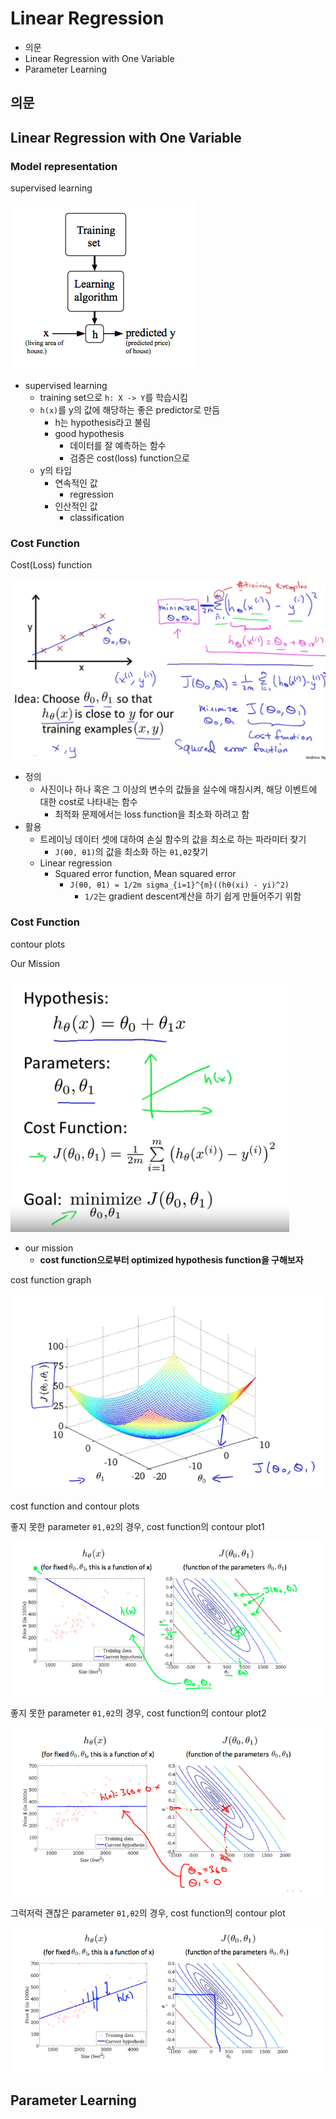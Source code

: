 # Linear Regression

- 의문
- Linear Regression with One Variable
- Parameter Learning

## 의문

## Linear Regression with One Variable

### Model representation

supervised learning

![](./images/week1/linear_regression1.png)

- supervised learning
  - training set으로 `h: X -> Y`를 학습시킴
  - `h(x)`를 y의 값에 해당하는 좋은 predictor로 만듬
    - h는 hypothesis라고 불림
    - good hypothesis
      - 데이터를 잘 예측하는 함수
      - 검증은 cost(loss) function으로
  - y의 타입
    - 연속적인 값
      - regression
    - 인산적인 값
      - classification

### Cost Function

Cost(Loss) function

![](./images/week1/cost_function1.png)

- 정의
  - 사진이나 하나 혹은 그 이상의 변수의 값들을 실수에 매칭시켜, 해당 이벤트에 대한 cost로 나타내는 함수
    - 최적화 문제에서는 loss function을 최소화 하려고 함
- 활용
  - 트레이닝 데이터 셋에 대하여 손실 함수의 값을 최소로 하는 파라미터 찾기
    - `J(θ0, θ1)`의 값을 최소화 하는 `θ1,θ2`찾기
  - Linear regression
    - Squared error function, Mean squared error
      - `J(θ0, θ1) = 1/2m sigma_{i=1}^{m}((hθ(xi) - yi)^2)`
        - `1/2`는 gradient descent계산을 하기 쉽게 만들어주기 위함

### Cost Function

contour plots

Our Mission

![](./images/week1/cost_function2.png)

- our mission
  - **cost function으로부터 optimized hypothesis function을 구해보자**

cost function graph

![](./images/week1/minimize_cost_function1.png)

cost function and contour plots

좋지 못한 parameter `θ1,θ2`의 경우, cost function의 contour plot1

![](./images/week1/contour_plot1.png)

좋지 못한 parameter `θ1,θ2`의 경우, cost function의 contour plot2

![](./images/week1/contour_plot2.png)

그럭저럭 괜찮은 parameter `θ1,θ2`의 경우, cost function의 contour plot

![](./images/week1/contour_plot3.png)

## Parameter Learning
